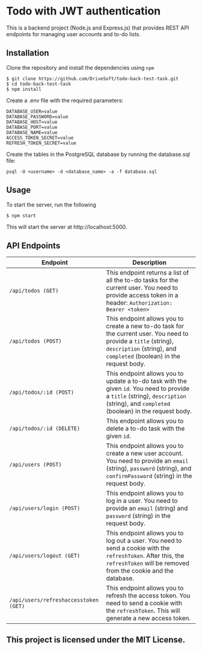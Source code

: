 # Todo with JWT authentication

This is a backend project (Node.js and Express.js) that provides REST API endpoints for managing user accounts and to-do lists.

## Installation

Clone the repository and install the dependencies using ```npm```
```shell
$ git clone https://github.com/DriveSoft/todo-back-test-task.git
$ cd todo-back-test-task
$ npm install
```

Create a .env file with the required parameters:
```shell
DATABASE_USER=value
DATABASE_PASSWORD=value
DATABASE_HOST=value
DATABASE_PORT=value
DATABASE_NAME=value
ACCESS_TOKEN_SECRET=value
REFRESH_TOKEN_SECRET=value
```

Create the tables in the PostgreSQL database by running the database.sql file:
```shell
psql -U <username> -d <database_name> -a -f database.sql
```


## Usage

To start the server, run the following
```shell
$ npm start
```

This will start the server at http://localhost:5000.

## API Endpoints

|Endpoint|Description|
|--------|-----------|
|```/api/todos (GET)```| This endpoint returns a list of all the to-do tasks for the current user. You need to provide access token in a header: ```Authorization: Bearer <token>```|
|```/api/todos (POST)```|This endpoint allows you to create a new to-do task for the current user. You need to provide a ```title``` (string), ```description``` (string), and ```completed``` (boolean) in the request body.|
|```/api/todos/:id (POST)```|This endpoint allows you to update a to-do task with the given ```id```. You need to provide a ```title``` (string), ```description``` (string), and ```completed``` (boolean) in the request body.
|```/api/todos/:id (DELETE)```|This endpoint allows you to delete a to-do task with the given ```id```.
|```/api/users (POST)```|This endpoint allows you to create a new user account. You need to provide an ```email``` (string), ```password``` (string), and ```confirmPassword``` (string) in the request body.
|```/api/users/login (POST)```|This endpoint allows you to log in a user. You need to provide an ```email``` (string) and ```password``` (string) in the request body.
|```/api/users/logout (GET)```|This endpoint allows you to log out a user. You need to send a cookie with the ```refreshToken```. After this, the ```refreshToken``` will be removed from the cookie and the database.
|```/api/users/refreshaccesstoken (GET)```|This endpoint allows you to refresh the access token. You need to send a cookie with the ```refreshToken```. This will generate a new access token.


## This project is licensed under the MIT License. 

